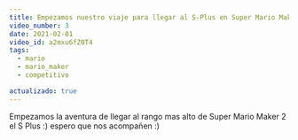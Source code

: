```yaml
---
title: Empezamos nuestro viaje para llegar al S-Plus en Super Mario Maker 2
video_number: 3
date: 2021-02-01
video_id: a2mxu6fZ0T4
tags:
  - mario
  - mario_maker
  - competitivo

actualizado: true
---
```


Empezamos la aventura de llegar al rango mas alto de Super Mario Maker 2 el S Plus :) espero que nos acompañen :)
